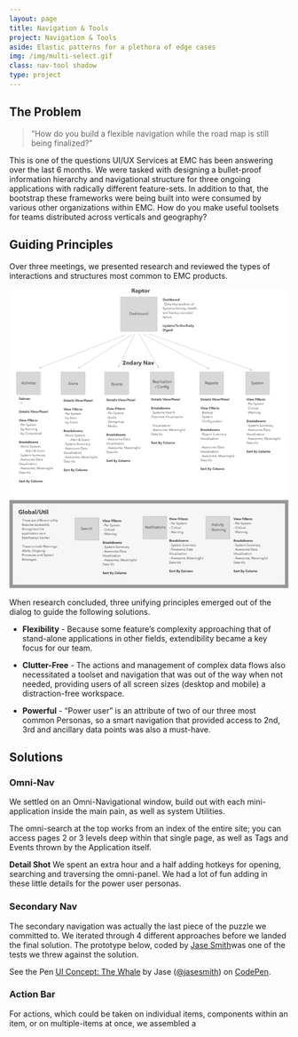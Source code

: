 ```yaml
---
layout: page
title: Navigation & Tools
project: Navigation & Tools
aside: Elastic patterns for a plethora of edge cases
img: /img/multi-select.gif
class: nav-tool shadow
type: project
---
```


## The Problem

> ”How do you build a flexible navigation while the road map is still being finalized?”

This is one of the questions UI/UX Services at EMC has been answering over the last 6 months. We were tasked with designing a bullet-proof information hierarchy and navigational structure for three ongoing applications with radically different feature-sets. In addition to that, the bootstrap these frameworks were being built into were consumed by various other organizations within EMC. How do you make useful toolsets for teams distributed across verticals and geography?

## Guiding Principles
Over three meetings, we presented research and reviewed the types of interactions and structures most common to EMC products.

![](/nav-and-tools/img/raptor-site-guide.png)

When research concluded, three unifying principles emerged out of the dialog to guide the following solutions.

- **Flexibility** - Because some feature’s complexity approaching that of stand-alone applications in other fields, extendibility became a key focus for our team.

- **Clutter-Free** - The actions and management of complex data flows also necessitated a toolset and navigation that was out of the way when not needed, providing users of all screen sizes (desktop and mobile) a distraction-free workspace.

- **Powerful** - “Power user” is an attribute of two of our three most common Personas, so a smart navigation that provided access to 2nd, 3rd and ancillary data points was also a must-have.

## Solutions

### Omni-Nav
We settled on an Omni-Navigational window, build out with each mini-application inside the main pain, as well as system Utilities.

The omni-search at the top works from an index of the entire site; you can access pages 2 or 3 levels deep within that single page, as well as Tags and Events thrown by the Application itself.

**Detail Shot** We spent an extra hour and a half adding hotkeys  for opening, searching and traversing the omni-panel. We had a lot of fun adding in these little details for the power user personas.

### Secondary Nav
The secondary navigation was actually the last piece of the puzzle we committed to. We iterated through 4 different approaches before we landed the final solution. The prototype below, coded by <a href="codepen.com/jasesmith">Jase Smith</a>was one of the tests we threw against the solution.

<div class="wide" markdown="0">
<p data-height="680" data-theme-id="light" data-slug-hash="RraJwJ" data-default-tab="result" data-user="jasesmith" data-embed-version="2" class="codepen">See the Pen <a href="http://codepen.io/jasesmith/pen/RraJwJ/">UI Concept: The Whale</a> by Jase (<a href="http://codepen.io/jasesmith">@jasesmith</a>) on <a href="http://codepen.io">CodePen</a>.</p>
<script async src="//assets.codepen.io/assets/embed/ei.js"></script>
</div>

### Action Bar

For actions, which could be taken on individual items, components within an item, or on multiple-items at once, we assembled a
<!-- {: .wide }
<span>Testing, this is a test, test cool.</span> <span> Testing 2.</span>
{: .block .wide } -->
